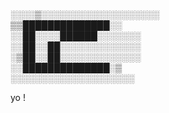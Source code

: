 ░░░░▒░░░░░░░░░░░░░░░░░░░<br/>
▒▒██████████████░░<br/>
░░██░░░░██████░░░░░░░<br/>
░░██░░██░░░░░░░░░░░░░<br/>
░▒██░░██░░░░░░░░░░░░░<br/>
░░██████████████░▒<br/>
░░░░░░░░░░░░░░░░░░░░<br/>

yo !
